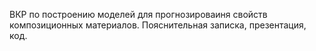 ВКР  по  построению  моделей  для прогнозироваиня свойств композиционных материалов. Пояснительная записка, презентация, код.
